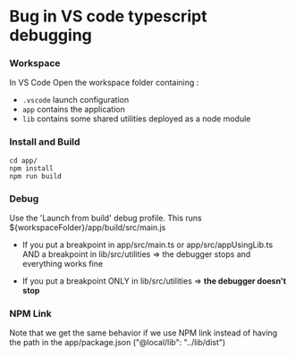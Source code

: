 # Bug in VS code typescript debugging

### Workspace
In VS Code Open the workspace folder containing :
* `.vscode` launch configuration
* `app` contains the application
* `lib` contains some shared utilities deployed as a node module

### Install and Build
```
cd app/
npm install
npm run build
```

### Debug
Use the 'Launch from build' debug profile.
This runs ${workspaceFolder}/app/build/src/main.js 

* If you put a breakpoint in app/src/main.ts or app/src/appUsingLib.ts AND a breakpoint in lib/src/utilities => the debugger stops and everything works fine

* If you put a breakpoint ONLY in lib/src/utilities => __**the debugger doesn't stop**__

### NPM Link
Note that we get the same behavior if we use NPM link instead of having the path in the app/package.json ("@local/lib": "../lib/dist")

